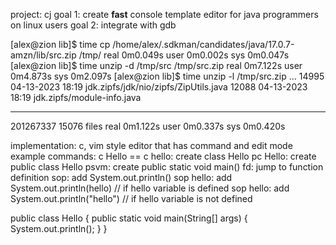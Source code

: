 project: cj
goal 1: create **fast** console template editor for java programmers on linux users
goal 2: integrate with gdb

[alex@zion lib]$ time cp /home/alex/.sdkman/candidates/java/17.0.7-amzn/lib/src.zip /tmp/
real	0m0.049s
user	0m0.002s
sys	0m0.047s
[alex@zion lib]$ time unzip -d /tmp/src /tmp/src.zip
real	0m7.122s
user	0m4.873s
sys	0m2.097s
[alex@zion lib]$ time unzip -l /tmp/src.zip
...
    14995  04-13-2023 18:19   jdk.zipfs/jdk/nio/zipfs/ZipUtils.java
    12088  04-13-2023 18:19   jdk.zipfs/module-info.java
---------                     -------
201267337                     15076 files
real	0m1.122s
user	0m0.337s
sys	0m0.420s

implementation: c, vim style editor that has command and edit mode
example commands:
c Hello == c hello: create class Hello
          pc Hello: create public class Hello
	      psvm: create public static void main()
	        fd: jump to function definition
               sop: add System.out.println()
         sop hello: add System.out.println(hello) // if hello variable is defined
         sop hello: add System.out.println("hello") // if hello variable is not defined

public class Hello {
  public static void main(String[] args) {
    System.out.println();
  }
}



